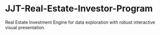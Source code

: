 # JJT-Real-Estate-Investor-Program
Real Estate Investment Engine for data exploration with robust interactive visual presentation. 
